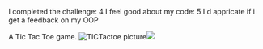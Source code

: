I completed the challenge: 4
I feel good about my code: 5
I'd appricate if i get a feedback on my OOP

A Tic Tac Toe game.
![TICTactoe picture](image.url)<img src=“TICTactoe.png”>




